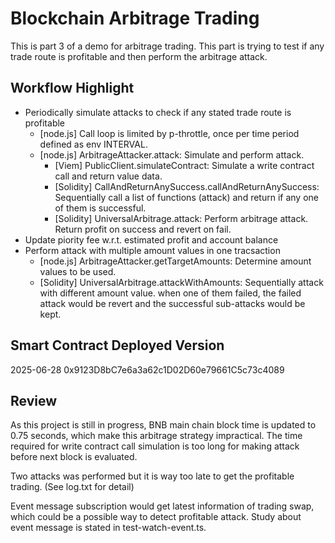 # Blockchain Arbitrage Trading

This is part 3 of a demo for arbitrage trading. This part is trying to test if any trade route is profitable and then perform the arbitrage attack.

## Workflow Highlight

- Periodically simulate attacks to check if any stated trade route is profitable
  - [node.js] Call loop is limited by p-throttle, once per time period defined as env INTERVAL.
  - [node.js] ArbitrageAttacker.attack: Simulate and perform attack.
    - [Viem] PublicClient.simulateContract: Simulate a write contract call and return value data.
    - [Solidity] CallAndReturnAnySuccess.callAndReturnAnySuccess: Sequentially call a list of functions (attack) and return if any one of them is successful.
    - [Solidity] UniversalArbitrage.attack: Perform arbitrage attack. Return profit on success and revert on fail.
- Update piority fee w.r.t. estimated profit and account balance
- Perform attack with multiple amount values in one tracsaction
  - [node.js] ArbitrageAttacker.getTargetAmounts: Determine amount values to be used.
  - [Solidity] UniversalArbitrage.attackWithAmounts: Sequentially attack with different amount value. when one of them failed, the failed attack would be revert and the successful sub-attacks would be kept.

## Smart Contract Deployed Version

2025-06-28 0x9123D8bC7e6a3a62c1D02D60e79661C5c73c4089

## Review

As this project is still in progress, BNB main chain block time is updated to 0.75 seconds, which make this arbitrage strategy impractical. The time required for write contract call simulation is too long for making attack before next block is evaluated.

Two attacks was performed but it is way too late to get the profitable trading. (See log.txt for detail)

Event message subscription would get latest information of trading swap, which could be a possible way to detect profitable attack. Study about event message is stated in test-watch-event.ts.
